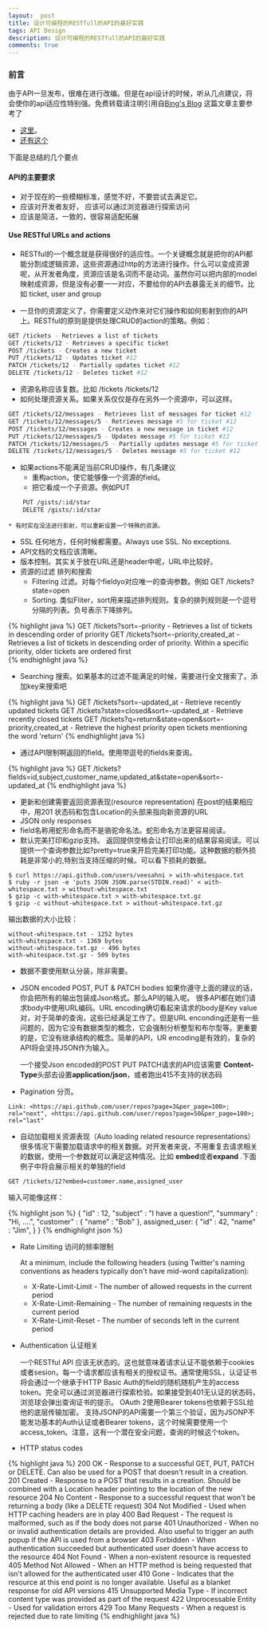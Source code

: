 ```yaml
---
layout:  post
title: 设计可编程的RESTfull的API的最好实践
tags: API Design
description: 设计可编程的RESTfull的API的最好实践
comments: true
---
```


### 前言
由于API一旦发布，很难在进行改编。但是在api设计的时候，听从几点建议，将会使你的api适应性特别强。免费转载请注明引用自[Bing's Blog](http://xubing.github.io)
这篇文章主要参考了

 - [这里](http://www.vinaysahni.com/best-practices-for-a-pragmatic-restful-api#restful)。
 - [还有这个](http://dev.enchant.com/api/v1)
 
 下面是总结的几个要点

#### API的主要要求 
- 对于现在的一些模糊标准，感觉不好，不要尝试去满足它。
- 应该对开发者友好， 应该可以通过浏览器进行探索访问
- 应该是简洁，一致的，很容易适配拓展

#### Use RESTful URLs and actions
  - RESTful的一个概念就是获得很好的适应性。一个关键概念就是把你的API都能分割成逻辑资源，这些资源通过http的方法进行操作。什么可以变成资源呢，从开发者角度，资源应该是名词而不是动词。虽然你可以把内部的model映射成资源，但是没有必要一一对应，不要给你的API去暴露无关的细节。比如 ticket, user and group
  
  - 一旦你的资源定义了，你需要定义动作来对它们操作和如何影射到你的API上。RESTful的原则是提供处理CRUD的action的策略。例如：

```bash
GET /tickets - Retrieves a list of tickets
GET /tickets/12 - Retrieves a specific ticket
POST /tickets - Creates a new ticket
PUT /tickets/12 - Updates ticket #12
PATCH /tickets/12 - Partially updates ticket #12
DELETE /tickets/12 - Deletes ticket #12
``` 

- 资源名称应该复数。比如  /tickets /tickets/12 
- 如何处理资源关系。如果关系仅仅是存在另外一个资源中，可以这样。

```bash
GET /tickets/12/messages - Retrieves list of messages for ticket #12
GET /tickets/12/messages/5 - Retrieves message #5 for ticket #12
POST /tickets/12/messages - Creates a new message in ticket #12
PUT /tickets/12/messages/5 - Updates message #5 for ticket #12
PATCH /tickets/12/messages/5 - Partially updates message #5 for ticket #12
DELETE /tickets/12/messages/5 - Deletes message #5 for ticket #12
``` 

- 如果actions不能满足当前CRUD操作，有几条建议
	* 重构action，使它能够像一个资源的field。
	* 把它看成一个子资源。例如PUT 

``` bash
	PUT /gists/:id/star  
	DELETE /gists/:id/star
``` 

	* 有时实在没法进行影射，可以重新设置一个特殊的资源。
-  SSL 任何地方，任何时候都需要。Always use SSL. No exceptions.
-  API文档的文档应该清晰。
-  版本控制。其实关于放在URL还是header中呢，URL中比较好。
-  资源的过滤 排列和搜索
	- Filtering 过滤。对每个fieldyo对应唯一的查询参数。例如 GET /tickets?state=open
	- Sorting. 类似Fliter，sort用来描述排列规则。复杂的排列规则是一个逗号分隔的列表。负号表示下降排列。
 
{% highlight java %}
 	GET /tickets?sort=-priority - Retrieves a list of tickets in descending order of priority
 	GET /tickets?sort=-priority,created_at - Retrieves a list of tickets in descending order of priority. Within a specific priority, older tickets are ordered first 	
{% endhighlight java %}
 
 - Searching 搜索。如果基本的过滤不能满足的时候，需要进行全文搜索了。添加key来搜索吧 

{% highlight java %}
	GET /tickets?sort=-updated_at - Retrieve recently updated tickets
	GET /tickets?state=closed&sort=-updated_at - Retrieve recently closed tickets
	GET /tickets?q=return&state=open&sort=-priority,created_at - Retrieve the highest priority open tickets mentioning the word 'return'
{% endhighlight java %}
 
 
 - 通过API限制啊返回的field。使用带逗号的fields来查询。

{% highlight java %}
 GET /tickets?fields=id,subject,customer_name,updated_at&state=open&sort=-updated_at
{% endhighlight java %}
 
 - 更新和创建需要返回资源表现(resource representation)
 	在post的结果相应中，用201 状态码和包含Location的头部来指向新资源的URL
 - JSON only responses
 - field名称用蛇形命名而不是骆驼命名法。蛇形命名方法更容易阅读。
 - 默认完美打印和gzip支持。
 	返回提供空格会让打印出来的结果容易阅读。可以提供一个查询参数比如?pretty=true来开启完美打印功能。这种数据的额外损耗是非常小的,特别当支持压缩的时候。可以看下损耗的数据。

``` 
$ curl https://api.github.com/users/veesahni > with-whitespace.txt
$ ruby -r json -e 'puts JSON JSON.parse(STDIN.read)' < with-whitespace.txt > without-whitespace.txt
$ gzip -c with-whitespace.txt > with-whitespace.txt.gz
$ gzip -c without-whitespace.txt > without-whitespace.txt.gz
``` 
 
 输出数据的大小比较：
 
``` 
without-whitespace.txt - 1252 bytes
with-whitespace.txt - 1369 bytes
without-whitespace.txt.gz - 496 bytes
with-whitespace.txt.gz - 509 bytes
``` 

 - 数据不要使用默认分装，除非需要。
 - JSON encoded POST, PUT & PATCH bodies
	如果你遵守上面的建议的话，你会把所有的输出包装成Json格式。那么API的输入呢。
	很多API都在她们请求body中使用URL编码。URL encoding确切看起来请求的body是Key value对，对于简单的查询，这些已经满足工作了。但是URL enconding还是有一些问题的，因为它没有数据类型的概念，它会强制分析整型和布尔型等。更重要的是，它没有继承结构的概念。简单的API，UR encoding是有效的，复杂的API将会坚持JSON作为输入。
	
	一个接受Json encoded的POST PUT PATCH请求的API应该需要 **Content-Type**头部去设置**application/json**，或者跑出415不支持的状态码
	
 - Pagination 分页。

``` 
Link: <https://api.github.com/user/repos?page=3&per_page=100>; rel="next", <https://api.github.com/user/repos?page=50&per_page=100>; rel="last"
``` 

- 自动加载相关资源表现（Auto loading related resource representations）
 很多情况下需要加载请求中的相关数据。对开发者来说，不用重复去请求相关的数据，使用一个参数就可以满足这种情况。比如 **embed**或者**expand**	.下面例子中将会展示相关的单独的field

``` 
GET /tickets/12?embed=customer.name,assigned_user
``` 

输入可能像这样：

{% highlight json %}
{
  "id" : 12,
  "subject" : "I have a question!",
  "summary" : "Hi, ....",
  "customer" : {
    "name" : "Bob"
  },
  assigned_user: {
   "id" : 42,
   "name" : "Jim",
  }
}
{% endhighlight json %}

- Rate Limiting 访问的频率限制
	
	At a minimum, include the following headers (using Twitter's naming conventions as headers typically don't have mid-word capitalization):

	* X-Rate-Limit-Limit - The number of allowed requests in the current period
	* X-Rate-Limit-Remaining - The number of remaining requests in the current period
	* X-Rate-Limit-Reset - The number of seconds left in the current period
- Authentication 认证相关
   
  一个RESTful API 应该无状态的。这也就意味着请求认证不能依赖于cookies或者sesion，每一个请求都应该有相关的授权证书。通常使用SSL，认证证书将会通过一个继承于HTTP Basic Auth的field的随机随机产生的access token。完全可以通过浏览器进行探索检验。如果接受到401无认证的状态码，浏览球会弹出查询证书的提示。
  OAuth 2使用Bearer tokens也依赖于SSL给他的底层传输加密。
  支持JSONP的API需要一个第三个验证，因为JSONP不能发功基本的Auth认证或者Bearer tokens，这个时候需要使用一个access_token。注意，这有一个潜在安全问题，查询的时候这个token。

- HTTP status codes

{% highlight java %}
200 OK - Response to a successful GET, PUT, PATCH or DELETE. Can also be used for a POST that doesn't result in a creation.
201 Created - Response to a POST that results in a creation. Should be combined with a Location header pointing to the location of the new resource
204 No Content - Response to a successful request that won't be returning a body (like a DELETE request)
304 Not Modified - Used when HTTP caching headers are in play
400 Bad Request - The request is malformed, such as if the body does not parse
401 Unauthorized - When no or invalid authentication details are provided. Also useful to trigger an auth popup if the API is used from a browser
403 Forbidden - When authentication succeeded but authenticated user doesn't have access to the resource
404 Not Found - When a non-existent resource is requested
405 Method Not Allowed - When an HTTP method is being requested that isn't allowed for the authenticated user
410 Gone - Indicates that the resource at this end point is no longer available. Useful as a blanket response for old API versions
415 Unsupported Media Type - If incorrect content type was provided as part of the request
422 Unprocessable Entity - Used for validation errors
429 Too Many Requests - When a request is rejected due to rate limiting
{% endhighlight java %}

